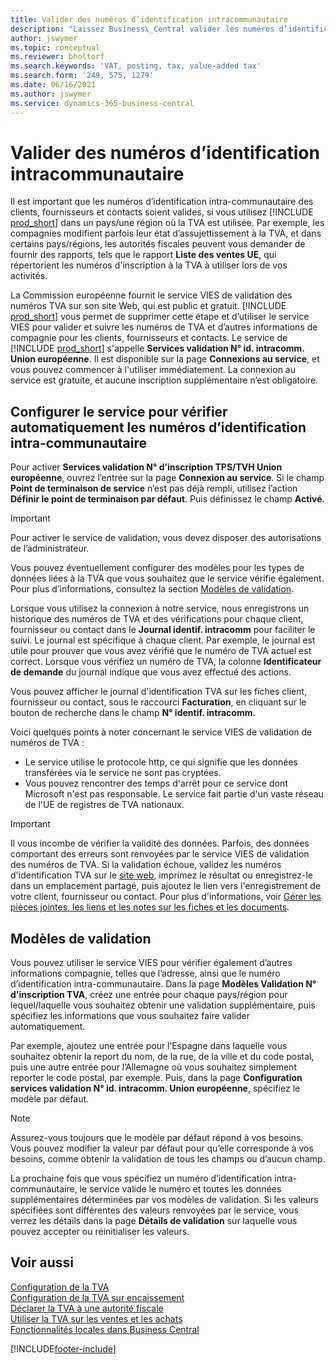 ```yaml
---
title: Valider des numéros d’identification intracommunautaire
description: "Laissez Business\_Central valider les numéros d’identification intra-communautaire et d’autres informations sur la société pour vos contacts, clients et fournisseurs, sur la base du service de validation du numéro d’identification intra-communautaire de l’Union européenne."
author: jswymer
ms.topic: conceptual
ms.reviewer: bholtorf
ms.search.keywords: 'VAT, posting, tax, value-added tax'
ms.search.form: '249, 575, 1279'
ms.date: 06/16/2021
ms.author: jswymer
ms.service: dynamics-365-business-central
---
```


# <a name="validate-vat-registration-numbers"></a>Valider des numéros d’identification intracommunautaire

Il est important que les numéros d’identification intra-communautaire des clients, fournisseurs et contacts soient valides, si vous utilisez [!INCLUDE [prod_short](includes/prod_short.md)] dans un pays/une région où la TVA est utilisée. Par exemple, les compagnies modifient parfois leur état d’assujettissement à la TVA, et dans certains pays/régions, les autorités fiscales peuvent vous demander de fournir des rapports, tels que le rapport **Liste des ventes UE**, qui répertorient les numéros d'inscription à la TVA à utiliser lors de vos activités.

La Commission européenne fournit le service VIES de validation des numéros TVA sur son site Web, qui est public et gratuit. [!INCLUDE [prod_short](includes/prod_short.md)] vous permet de supprimer cette étape et d’utiliser le service VIES pour valider et suivre les numéros de TVA et d’autres informations de compagnie pour les clients, fournisseurs et contacts. Le service de [!INCLUDE [prod_short](includes/prod_short.md)] s'appelle **Services validation N° id. intracomm. Union européenne**. Il est disponible sur la page **Connexions au service**, et vous pouvez commencer à l'utiliser immédiatement. La connexion au service est gratuite, et aucune inscription supplémentaire n’est obligatoire.

## <a name="configure-the-service-to-verify-vat-registration-numbers-automatically"></a>Configurer le service pour vérifier automatiquement les numéros d’identification intra-communautaire

Pour activer **Services validation N° d’inscription TPS/TVH Union européenne**, ouvrez l’entrée sur la page **Connexion au service**. Si le champ **Point de terminaison de service** n’est pas déjà rempli, utilisez l’action **Définir le point de terminaison par défaut**. Puis définissez le champ **Activé**.  

> [!IMPORTANT]
> Pour activer le service de validation, vous devez disposer des autorisations de l’administrateur.

Vous pouvez éventuellement configurer des modèles pour les types de données liées à la TVA que vous souhaitez que le service vérifie également. Pour plus d’informations, consultez la section [Modèles de validation](#validation-templates).

Lorsque vous utilisez la connexion à notre service, nous enregistrons un historique des numéros de TVA et des vérifications pour chaque client, fournisseur ou contact dans le **Journal identif. intracomm** pour faciliter le suivi. Le journal est spécifique à chaque client. Par exemple, le journal est utile pour prouver que vous avez vérifié que le numéro de TVA actuel est correct. Lorsque vous vérifiez un numéro de TVA, la colonne **Identificateur de demande** du journal indique que vous avez effectué des actions.

Vous pouvez afficher le journal d'identification TVA sur les fiches client, fournisseur ou contact, sous le raccourci **Facturation**, en cliquant sur le bouton de recherche dans le champ **N° identif. intracomm.**  

Voici quelques points à noter concernant le service VIES de validation de numéros de TVA :

* Le service utilise le protocole http, ce qui signifie que les données transférées via le service ne sont pas cryptées.  
* Vous pouvez rencontrer des temps d'arrêt pour ce service dont Microsoft n'est pas responsable. Le service fait partie d'un vaste réseau de l'UE de registres de TVA nationaux.

> [!IMPORTANT]
> Il vous incombe de vérifier la validité des données. Parfois, des données comportant des erreurs sont renvoyées par le service VIES de validation des numéros de TVA. Si la validation échoue, validez les numéros d'identification TVA sur le [site web](https://ec.europa.eu/taxation_customs/vies/), imprimez le résultat ou enregistrez-le dans un emplacement partagé, puis ajoutez le lien vers l'enregistrement de votre client, fournisseur ou contact. Pour plus d'informations, voir [Gérer les pièces jointes, les liens et les notes sur les fiches et les documents](ui-how-add-link-to-record.md).

## <a name="validation-templates"></a>Modèles de validation

Vous pouvez utiliser le service VIES pour vérifier également d’autres informations compagnie, telles que l’adresse, ainsi que le numéro d’identification intra-communautaire. Dans la page **Modèles Validation N° d'inscription TVA**, créez une entrée pour chaque pays/région pour lequel/laquelle vous souhaitez obtenir une validation supplémentaire, puis spécifiez les informations que vous souhaitez faire valider automatiquement.  

Par exemple, ajoutez une entrée pour l’Espagne dans laquelle vous souhaitez obtenir la report du nom, de la rue, de la ville et du code postal, puis une autre entrée pour l’Allemagne où vous souhaitez simplement reporter le code postal, par exemple. Puis, dans la page **Configuration services validation N° id. intracomm. Union européenne**, spécifiez le modèle par défaut.  

> [!NOTE]
> Assurez-vous toujours que le modèle par défaut répond à vos besoins. Vous pouvez modifier la valeur par défaut pour qu’elle corresponde à vos besoins, comme obtenir la validation de tous les champs ou d’aucun champ.

La prochaine fois que vous spécifiez un numéro d’identification intra-communautaire, le service valide le numéro et toutes les données supplémentaires déterminées par vos modèles de validation. Si les valeurs spécifiées sont différentes des valeurs renvoyées par le service, vous verrez les détails dans la page **Détails de validation** sur laquelle vous pouvez accepter ou réinitialiser les valeurs.  

## <a name="see-also"></a>Voir aussi

[Configuration de la TVA](finance-setup-vat.md)  
[Configuration de la TVA sur encaissement](finance-setup-unrealized-vat.md)  
[Déclarer la TVA à une autorité fiscale](finance-how-report-vat.md)  
[Utiliser la TVA sur les ventes et les achats](finance-work-with-vat.md)  
[Fonctionnalités locales dans Business Central](about-localization.md)  


[!INCLUDE[footer-include](includes/footer-banner.md)]
